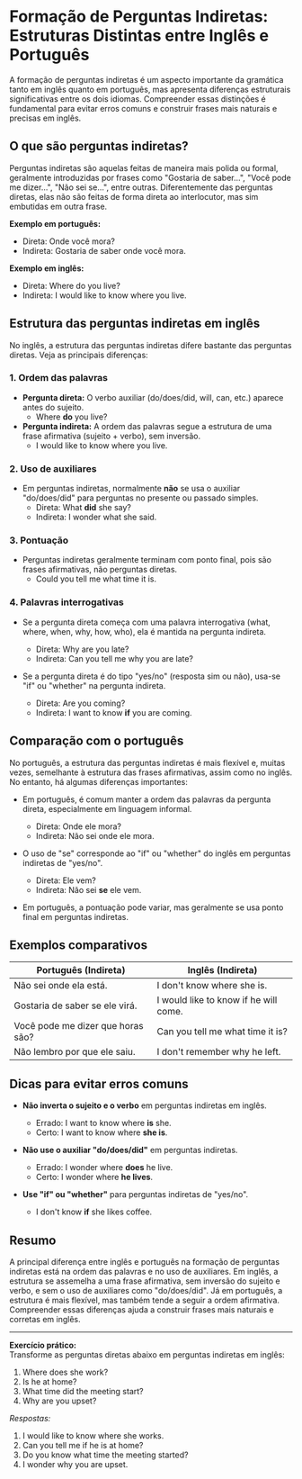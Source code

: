 
# Formação de Perguntas Indiretas: Estruturas Distintas entre Inglês e Português

A formação de perguntas indiretas é um aspecto importante da gramática tanto em inglês quanto em português, mas apresenta diferenças estruturais significativas entre os dois idiomas. Compreender essas distinções é fundamental para evitar erros comuns e construir frases mais naturais e precisas em inglês.

## O que são perguntas indiretas?

Perguntas indiretas são aquelas feitas de maneira mais polida ou formal, geralmente introduzidas por frases como "Gostaria de saber...", "Você pode me dizer...", "Não sei se...", entre outras. Diferentemente das perguntas diretas, elas não são feitas de forma direta ao interlocutor, mas sim embutidas em outra frase.

**Exemplo em português:**
- Direta: Onde você mora?
- Indireta: Gostaria de saber onde você mora.

**Exemplo em inglês:**
- Direta: Where do you live?
- Indireta: I would like to know where you live.

## Estrutura das perguntas indiretas em inglês

No inglês, a estrutura das perguntas indiretas difere bastante das perguntas diretas. Veja as principais diferenças:

### 1. Ordem das palavras

- **Pergunta direta:** O verbo auxiliar (do/does/did, will, can, etc.) aparece antes do sujeito.
  - Where **do** you live?
- **Pergunta indireta:** A ordem das palavras segue a estrutura de uma frase afirmativa (sujeito + verbo), sem inversão.
  - I would like to know where you live.

### 2. Uso de auxiliares

- Em perguntas indiretas, normalmente **não** se usa o auxiliar "do/does/did" para perguntas no presente ou passado simples.
  - Direta: What **did** she say?
  - Indireta: I wonder what she said.

### 3. Pontuação

- Perguntas indiretas geralmente terminam com ponto final, pois são frases afirmativas, não perguntas diretas.
  - Could you tell me what time it is.

### 4. Palavras interrogativas

- Se a pergunta direta começa com uma palavra interrogativa (what, where, when, why, how, who), ela é mantida na pergunta indireta.
  - Direta: Why are you late?
  - Indireta: Can you tell me why you are late?

- Se a pergunta direta é do tipo "yes/no" (resposta sim ou não), usa-se "if" ou "whether" na pergunta indireta.
  - Direta: Are you coming?
  - Indireta: I want to know **if** you are coming.

## Comparação com o português

No português, a estrutura das perguntas indiretas é mais flexível e, muitas vezes, semelhante à estrutura das frases afirmativas, assim como no inglês. No entanto, há algumas diferenças importantes:

- Em português, é comum manter a ordem das palavras da pergunta direta, especialmente em linguagem informal.
  - Direta: Onde ele mora?
  - Indireta: Não sei onde ele mora.

- O uso de "se" corresponde ao "if" ou "whether" do inglês em perguntas indiretas de "yes/no".
  - Direta: Ele vem?
  - Indireta: Não sei **se** ele vem.

- Em português, a pontuação pode variar, mas geralmente se usa ponto final em perguntas indiretas.

## Exemplos comparativos

| Português (Indireta)                | Inglês (Indireta)                  |
|-------------------------------------|------------------------------------|
| Não sei onde ela está.              | I don't know where she is.         |
| Gostaria de saber se ele virá.      | I would like to know if he will come. |
| Você pode me dizer que horas são?   | Can you tell me what time it is?   |
| Não lembro por que ele saiu.        | I don't remember why he left.      |

## Dicas para evitar erros comuns

- **Não inverta o sujeito e o verbo** em perguntas indiretas em inglês.
  - Errado: I want to know where **is** she.
  - Certo: I want to know where **she is**.

- **Não use o auxiliar "do/does/did"** em perguntas indiretas.
  - Errado: I wonder where **does** he live.
  - Certo: I wonder where **he lives**.

- **Use "if" ou "whether"** para perguntas indiretas de "yes/no".
  - I don't know **if** she likes coffee.

## Resumo

A principal diferença entre inglês e português na formação de perguntas indiretas está na ordem das palavras e no uso de auxiliares. Em inglês, a estrutura se assemelha a uma frase afirmativa, sem inversão do sujeito e verbo, e sem o uso de auxiliares como "do/does/did". Já em português, a estrutura é mais flexível, mas também tende a seguir a ordem afirmativa. Compreender essas diferenças ajuda a construir frases mais naturais e corretas em inglês.

---
**Exercício prático:**  
Transforme as perguntas diretas abaixo em perguntas indiretas em inglês:

1. Where does she work?  
2. Is he at home?  
3. What time did the meeting start?  
4. Why are you upset?

*Respostas:*

1. I would like to know where she works.  
2. Can you tell me if he is at home?  
3. Do you know what time the meeting started?  
4. I wonder why you are upset.
```
